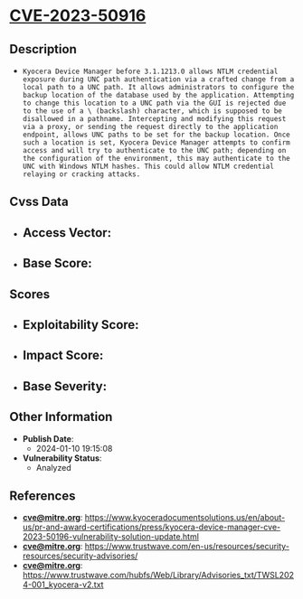 
# [CVE-2023-50916](https://www.kyoceradocumentsolutions.us/en/about-us/pr-and-award-certifications/press/kyocera-device-manager-cve-2023-50196-vulnerability-solution-update.html)

## Description

- `Kyocera Device Manager before 3.1.1213.0 allows NTLM credential exposure during UNC path authentication via a crafted change from a local path to a UNC path. It allows administrators to configure the backup location of the database used by the application. Attempting to change this location to a UNC path via the GUI is rejected due to the use of a \ (backslash) character, which is supposed to be disallowed in a pathname. Intercepting and modifying this request via a proxy, or sending the request directly to the application endpoint, allows UNC paths to be set for the backup location. Once such a location is set, Kyocera Device Manager attempts to confirm access and will try to authenticate to the UNC path; depending on the configuration of the environment, this may authenticate to the UNC with Windows NTLM hashes. This could allow NTLM credential relaying or cracking attacks.`

## Cvss Data

- **Access Vector**:
  - 
- **Base Score**:
  - 

## Scores

- **Exploitability Score**:
  - 
- **Impact Score**:
  - 
- **Base Severity**:
  - 

## Other Information

- **Publish Date**:
  - 2024-01-10 19:15:08
- **Vulnerability Status**:
  - Analyzed

## References

- **cve@mitre.org**: https://www.kyoceradocumentsolutions.us/en/about-us/pr-and-award-certifications/press/kyocera-device-manager-cve-2023-50196-vulnerability-solution-update.html
- **cve@mitre.org**: https://www.trustwave.com/en-us/resources/security-resources/security-advisories/
- **cve@mitre.org**: https://www.trustwave.com/hubfs/Web/Library/Advisories_txt/TWSL2024-001_kyocera-v2.txt
